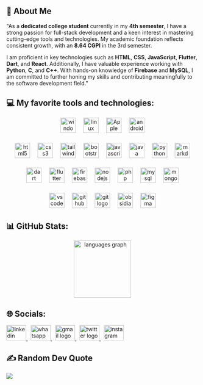 ## 💫 About Me

<p>
"As a <strong>dedicated college student</strong> currently in my <strong>4th semester</strong>, I have a strong passion for full-stack development and a keen interest in mastering cutting-edge tools and technologies. My academic foundation reflects consistent growth, with an <strong>8.64 CGPI</strong> in the 3rd semester.

I am proficient in key technologies such as <strong>HTML</strong>, <strong>CSS</strong>, <strong>JavaScript</strong>, <strong>Flutter</strong>, <strong>Dart</strong>, and <strong>React</strong>. Additionally, I have valuable experience working with <strong>Python</strong>, <strong>C</strong>, and <strong>C++</strong>. With hands-on knowledge of <strong>Firebase</strong> and <strong>MySQL</strong>, I am committed to further honing my skills and contributing meaningfully to the software development field."

</p>

## 💻 My favorite tools and technologies:

<div align="center">
  <img src="https://cdn.jsdelivr.net/gh/devicons/devicon/icons/windows8/windows8-original.svg" height="40" alt="windows8 logo"  />
  <img width="12" />
  <img src="https://skillicons.dev/icons?i=linux" height="40" alt="linux logo"  />
  <img width="12" />
  <img src="https://skillicons.dev/icons?i=apple" height="40" alt="Apple logo"  />
  <img width="12" />
  <img src="https://skillicons.dev/icons?i=androidstudio" height="40" alt="android logo"  />
</div>

###

<div align="center">
  <img src="https://skillicons.dev/icons?i=html" height="40" alt="html5 logo"  />
  <img width="12" />
  <img src="https://skillicons.dev/icons?i=css" height="40" alt="css3 logo"  />
  <img width="12" />
  <img src="https://skillicons.dev/icons?i=tailwind" height="40" alt="tailwindcss logo"  />
  <img width="12" />
  <img src="https://skillicons.dev/icons?i=bootstrap" height="40" alt="bootstrap logo"  />
  <img width="12" />
  <img src="https://skillicons.dev/icons?i=js" height="40" alt="javascript logo"  />
  <img width="12" />
  <img src="https://skillicons.dev/icons?i=java" height="40" alt="java logo"  />
  <img width="12" />
  <img src="https://skillicons.dev/icons?i=py" height="40" alt="python logo"  />
  <img width="12" />
  <img src="https://skillicons.dev/icons?i=md" height="40" alt="markdown logo"  />
</div>

###

<div align="center">
  <img src="https://skillicons.dev/icons?i=dart" height="40" alt="dart logo"  />
  <img width="12" />
  <img src="https://skillicons.dev/icons?i=flutter" height="40" alt="flutter logo"  />
  <img width="12" />
  <img src="https://skillicons.dev/icons?i=firebase" height="40" alt="firebase logo"  />
  <img width="12" />
  <img src="https://skillicons.dev/icons?i=nodejs" height="40" alt="nodejs logo"  />
  <img width="12" />
  <img src="https://skillicons.dev/icons?i=php" height="40" alt="php logo"  />
  <img width="12" />
  <img src="https://skillicons.dev/icons?i=mysql" height="40" alt="mysql logo"  />
  <!--<img width="12" />-->
  <!--<img src="https://skillicons.dev/icons?i=postgres" height="40" alt="postgresql logo"  />-->
  <img width="12" />
  <img src="https://skillicons.dev/icons?i=mongodb" height="40" alt="mongodb logo"  />
</div>

###

<div align="center">
   <img src="https://skillicons.dev/icons?i=vscode" height="40" alt="vscode logo"  />
  <img width="12" />
  <img src="https://skillicons.dev/icons?i=github" height="40" alt="github logo"  />
  <img width="12" />
  <img src="https://skillicons.dev/icons?i=git" height="40" alt="git logo"  />
  <img width="12" />
  <img src="https://skillicons.dev/icons?i=obsidian" height="40" alt="obsidian logo"  />
  <img width="12" />
  <img src="https://skillicons.dev/icons?i=figma" height="40" alt="figma logo"  />
</div>

## 📊 GitHub Stats:

<div align="center">
 <img src="https://github-readme-stats.vercel.app/api/top-langs?username=knilesh2212&locale=en&hide_title=false&layout=compact&card_width=320&langs_count=5&theme=dracula&hide_border=false&order=2" height="150" alt="languages graph"  />

<!--<img src="https://github-readme-stats.vercel.app/api?username=knilesh2212&hide_title=false&hide_rank=false&show_icons=true&include_all_commits=true&count_private=true&disable_animations=false&theme=dracula&locale=en&hide_border=false&order=1" height="150" alt="stats graph"  />-->
</div>

## 🌐 Socials:

<div align="4">
  <a href="https://www.linkedin.com/in/knilesh2212/" target="_blank">
    <img src="https://raw.githubusercontent.com/maurodesouza/profile-readme-generator/master/src/assets/icons/social/linkedin/default.svg" width="52" height="40" alt="linkedin logo" />
  </a>
  <img width="4" />
  <a href="https://wa.me/qr/IGCRZMEZHJVIE1" target="_blank">
    <img src="https://raw.githubusercontent.com/maurodesouza/profile-readme-generator/master/src/assets/icons/social/whatsapp/default.svg" width="52" height="40" alt="whatsapp logo" />
  </a>
  <img width="4" />
  <a href="mailto:knilesh2212@gmail.com">
    <img src="https://raw.githubusercontent.com/maurodesouza/profile-readme-generator/master/src/assets/icons/social/gmail/default.svg" width="52" height="40" alt="gmail logo" />
  </a>
  <img width="4" />
  <a href="https://twitter.com/knilesh2212" target="_blank">
    <img src="https://raw.githubusercontent.com/maurodesouza/profile-readme-generator/master/src/assets/icons/social/twitter/default.svg" width="52" height="40" alt="twitter logo" />
  </a>
  <img width="4" />
  <a href="https://www.instagram.com/k_nilesh2212/" target="_blank">
    <img src="https://raw.githubusercontent.com/maurodesouza/profile-readme-generator/master/src/assets/icons/social/instagram/default.svg" width="52" height="40" alt="instagram logo" />
  </a>
</div>

<!--## 🏆 GitHub Trophies-->
<!--![](https://github-profile-trophy.vercel.app/?username=knilesh2212&theme=radical&no-frame=true&no-bg=false&margin-w=4)-->

## ✍️ Random Dev Quote

![](https://quotes-github-readme.vercel.app/api?type=horizontal&theme=radical)
